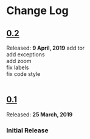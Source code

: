 # Change Log

## [0.2](https://github.com/mamadaliev/game-of-life/tree/0.2)
Released: **9 April, 2019**
add tor<br>
add exceptions<br>
add zoom<br>
fix labels<br>
fix code style<br>
<br>

## [0.1](https://github.com/mamadaliev/game-of-life/tree/0.1)
Released: **25 March, 2019**
### Initial Release